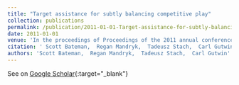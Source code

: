 ```yaml
---
title: "Target assistance for subtly balancing competitive play"
collection: publications
permalink: /publication/2011-01-01-Target-assistance-for-subtly-balancing-competitive-play
date: 2011-01-01
venue: 'In the proceedings of Proceedings of the 2011 annual conference on Human factors in computing systems'
citation: ' Scott Bateman,  Regan Mandryk,  Tadeusz Stach,  Carl Gutwin, &quot;Target assistance for subtly balancing competitive play.&quot; In the proceedings of Proceedings of the 2011 annual conference on Human factors in computing systems, 2011.'
authors: 'Scott Bateman,  Regan Mandryk,  Tadeusz Stach,  Carl Gutwin'
---
```

See on [Google Scholar](https://scholar.google.com/scholar?q=Target+assistance+for+subtly+balancing+competitive+play){:target="_blank"}